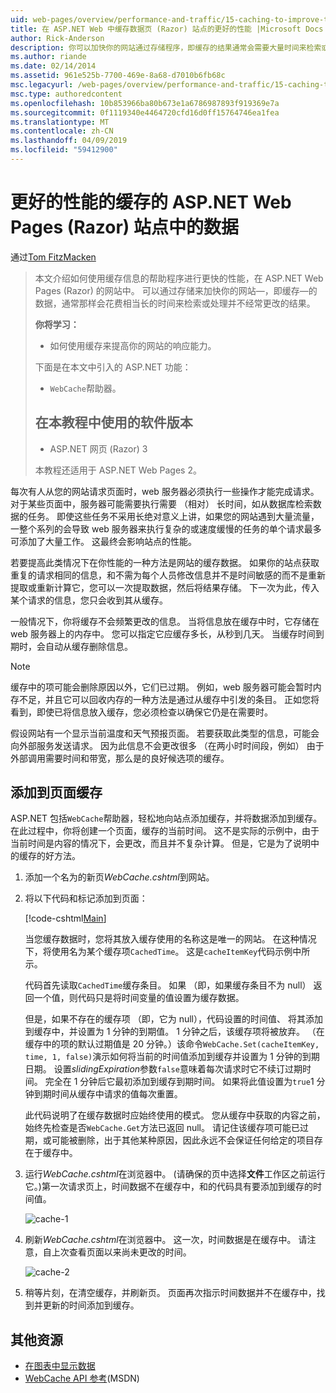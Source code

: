 ```yaml
---
uid: web-pages/overview/performance-and-traffic/15-caching-to-improve-the-performance-of-your-website
title: 在 ASP.NET Web 中缓存数据页 (Razor) 站点的更好的性能 |Microsoft Docs
author: Rick-Anderson
description: 你可以加快你的网站通过存储程序，即缓存的结果通常会需要大量时间来检索或处理的数据...
ms.author: riande
ms.date: 02/14/2014
ms.assetid: 961e525b-7700-469e-8a68-d7010b6fb68c
msc.legacyurl: /web-pages/overview/performance-and-traffic/15-caching-to-improve-the-performance-of-your-website
msc.type: authoredcontent
ms.openlocfilehash: 10b853966ba80b673e1a6786987893f919369e7a
ms.sourcegitcommit: 0f1119340e4464720cfd16d0ff15764746ea1fea
ms.translationtype: MT
ms.contentlocale: zh-CN
ms.lasthandoff: 04/09/2019
ms.locfileid: "59412900"
---
```

# <a name="caching-data-in-an-aspnet-web-pages-razor-site-for-better-performance"></a>更好的性能的缓存的 ASP.NET Web Pages (Razor) 站点中的数据

通过[Tom FitzMacken](https://github.com/tfitzmac)

> 本文介绍如何使用缓存信息的帮助程序进行更快的性能，在 ASP.NET Web Pages (Razor) 的网站中。 可以通过存储来加快你的网站&#8212;，即缓存&#8212;的数据，通常那样会花费相当长的时间来检索或处理并不经常更改的结果。
> 
> **你将学习：** 
> 
> - 如何使用缓存来提高你的网站的响应能力。
> 
> 下面是在本文中引入的 ASP.NET 功能：
> 
> - `WebCache`帮助器。
>   
> 
> ## <a name="software-versions-used-in-the-tutorial"></a>在本教程中使用的软件版本
> 
> 
> - ASP.NET 网页 (Razor) 3
>   
> 
> 本教程还适用于 ASP.NET Web Pages 2。


每次有人从您的网站请求页面时，web 服务器必须执行一些操作才能完成请求。 对于某些页面中，服务器可能需要执行需要 （相对） 长时间，如从数据库检索数据的任务。 即使这些任务不采用长绝对意义上讲，如果您的网站遇到大量流量，一整个系列的会导致 web 服务器来执行复杂的或速度缓慢的任务的单个请求最多可添加了大量工作。 这最终会影响站点的性能。

若要提高此类情况下在你性能的一种方法是网站的缓存数据。 如果你的站点获取重复的请求相同的信息，和不需为每个人员修改信息并不是时间敏感的而不是重新提取或重新计算它，您可以一次提取数据，然后将结果存储。 下一次为此，传入某个请求的信息，您只会收到其从缓存。

一般情况下，你将缓存不会频繁更改的信息。 当将信息放在缓存中时，它存储在 web 服务器上的内存中。 您可以指定它应缓存多长，从秒到几天。 当缓存时间到期时，会自动从缓存删除信息。

> [!NOTE]
> 缓存中的项可能会删除原因以外，它们已过期。 例如，web 服务器可能会暂时内存不足，并且它可以回收内存的一种方法是通过从缓存中引发的条目。 正如您将看到，即使已将信息放入缓存，您必须检查以确保它仍是在需要时。


假设网站有一个显示当前温度和天气预报页面。 若要获取此类型的信息，可能会向外部服务发送请求。 因为此信息不会更改很多 （在两小时时间段，例如） 由于外部调用需要时间和带宽，那么是的良好候选项的缓存。

## <a name="adding-caching-to-a-page"></a>添加到页面缓存

ASP.NET 包括`WebCache`帮助器，轻松地向站点添加缓存，并将数据添加到缓存。 在此过程中，你将创建一个页面，缓存的当前时间。 这不是实际的示例中，由于当前时间是内容的情况下，会更改，而且并不复杂计算。 但是，它是为了说明中的缓存的好方法。

1. 添加一个名为的新页*WebCache.cshtml*到网站。
2. 将以下代码和标记添加到页面：

    [!code-cshtml[Main](15-caching-to-improve-the-performance-of-your-website/samples/sample1.cshtml)]

    当您缓存数据时，您将其放入缓存使用的名称这是唯一的网站。 在这种情况下，将使用名为某个缓存项`CachedTime`。 这是`cacheItemKey`代码示例中所示。

    代码首先读取`CachedTime`缓存条目。 如果 （即，如果缓存条目不为 null） 返回一个值，则代码只是将时间变量的值设置为缓存数据。

    但是，如果不存在的缓存项 （即，它为 null），代码设置的时间值、 将其添加到缓存中，并设置为 1 分钟的到期值。 1 分钟之后，该缓存项将被放弃。 （在缓存中的项的默认过期值是 20 分钟。）该命令`WebCache.Set(cacheItemKey, time, 1, false)`演示如何将当前的时间值添加到缓存并设置为 1 分钟的到期日期。 设置*slidingExpiration*参数`false`意味着每次请求时它不续订过期时间。 完全在 1 分钟后它最初添加到缓存到期时间。 如果将此值设置为`true`1 分钟到期时间从缓存中请求的值每次重置。

    此代码说明了在缓存数据时应始终使用的模式。 您从缓存中获取的内容之前，始终先检查是否`WebCache.Get`方法已返回 null。 请记住该缓存项可能已过期，或可能被删除，出于其他某种原因，因此永远不会保证任何给定的项目存在于缓存中。
3. 运行*WebCache.cshtml*在浏览器中。 (请确保的页中选择**文件**工作区之前运行它。)第一次请求页上，时间数据不在缓存中，和的代码具有要添加到缓存的时间值。

    ![cache-1](15-caching-to-improve-the-performance-of-your-website/_static/image1.jpg)
4. 刷新*WebCache.cshtml*在浏览器中。 这一次，时间数据是在缓存中。 请注意，自上次查看页面以来尚未更改的时间。

    ![cache-2](15-caching-to-improve-the-performance-of-your-website/_static/image2.jpg)
5. 稍等片刻，在清空缓存，并刷新页。 页面再次指示时间数据并不在缓存中，找到并更新的时间添加到缓存。

<a id="Additional_Resources"></a>
## <a name="additional-resources"></a>其他资源


- [在图表中显示数据](https://go.microsoft.com/fwlink/?LinkId=202895)
- [WebCache API 参考](https://msdn.microsoft.com/library/system.web.helpers.webcache(v=vs.99).aspx)(MSDN)
